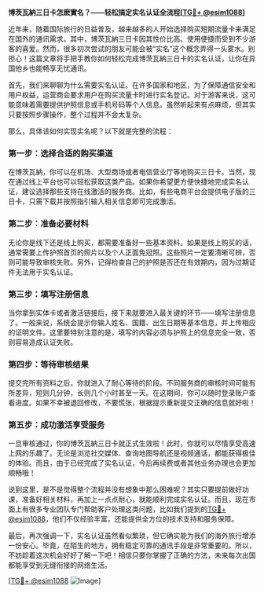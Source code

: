 **博茨瓦納三日卡怎麽實名？——轻松搞定实名认证全流程[[TG💪+ @esim1088](https://t.me/s/esim1088)]**

近年来，随着国际旅行的日益普及，越来越多的人开始选择购买短期流量卡来满足在国外的通讯需求。其中，博茨瓦納三日卡因其性价比高、使用便捷而受到不少游客的喜爱。然而，很多初次尝试的朋友可能会被“实名”这个概念弄得一头雾水。别担心！这篇文章将手把手教你如何轻松完成博茨瓦納三日卡的实名认证，让你在异国他乡也能畅享无忧通讯。

首先，我们来聊聊为什么需要实名认证。在许多国家和地区，为了保障通信安全和用户权益，运营商会要求用户在购买流量卡时进行实名登记。对于游客来说，这可能意味着需要提供护照信息或手机号码等个人信息。虽然听起来有点麻烦，但其实只要按照步骤操作，整个过程并不会太复杂。

那么，具体该如何实现实名呢？以下就是完整的流程：

### 第一步：选择合适的购买渠道
在博茨瓦納，你可以在机场、大型商场或者电信营业厅等地购买三日卡。当然，现在通过线上平台也可以轻松获取这类产品。如果你希望更方便快捷地完成实名认证，建议选择那些支持在线激活的服务商。比如，有些电商平台会提供电子版的三日卡，只需下载并按照指引输入相关信息即可完成激活。

### 第二步：准备必要材料
无论你是线下还是线上购买，都需要准备好一些基本资料。如果是线上购买的话，通常需要上传护照首页的照片以及个人正面免冠照。这些照片一定要清晰可辨，否则可能导致审核失败。另外，记得检查自己的护照是否还在有效期内，因为过期证件无法用于实名认证。

### 第三步：填写注册信息
当你拿到实体卡或者激活链接后，接下来就要进入最关键的环节——填写注册信息了。一般来说，系统会提示你输入姓名、国籍、出生日期等基本信息，并上传相应的证明文件。这里要特别注意的是，填写的内容必须与护照上的信息完全一致，否则容易造成认证失败。

### 第四步：等待审核结果
提交完所有资料之后，你就进入了耐心等待的阶段。不同服务商的审核时间可能有所差异，短则几分钟，长则几个小时甚至一天。在这期间，你可以随时登录账户查看进度。如果不幸被退回修改，不要慌张，根据提示重新提交正确的信息就好啦！

### 第五步：成功激活享受服务
一旦审核通过，你的博茨瓦納三日卡就正式生效啦！此时，你就可以尽情享受高速上网的乐趣了。无论是浏览社交媒体、查询地图导航还是视频通话，都能获得极佳的体验。而且，由于已经完成了实名认证，今后再续费或者其他业务办理也会更加顺畅哦！

说到这里，是不是觉得整个流程并没有想象中那么困难呢？其实只要提前做好功课，准备好相关材料，再加上一点点耐心，就能顺利完成实名认证。而且，现在市面上有很多专业团队专门帮助客户处理这类问题，比如我们提到的[TG💪+ @esim1088](https://t.me/s/esim1088)，他们不仅经验丰富，还能提供全方位的技术支持和服务保障。

最后，再次强调一下，实名认证虽然看似繁琐，但它确实能为我们的海外旅行增添一份安心。毕竟，在陌生的地方，拥有稳定可靠的通讯手段是非常重要的。所以，不妨趁着这次机会好好了解一下吧！相信只要你掌握了正确的方法，未来每次出国都能享受到无缝衔接的网络生活。

[[TG💪+ @esim1088](https://t.me/s/esim1088) ![Image](https://i.postimg.cc/4NQfJmqS/Snipaste-2025-05-13-00-14-12.png)]